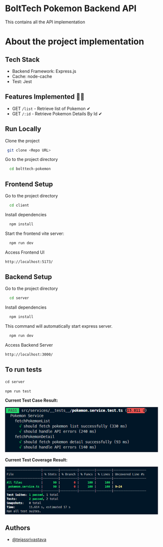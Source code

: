 # BoltTech Pokemon Backend API

This contains all the API implementation

# About the project implementation

## Tech Stack

- Backend Framework: Express.js
- Cache: node-cache
- Test: Jest


## Features Implemented 👨‍💻

- GET `/list` - Retrieve list of Pokemon ✔
- GET `/:id` - Retrieve Pokemon Details By Id ✔


## Run Locally

Clone the project

```bash
 git clone <Repo URL>
```

Go to the project directory

```bash
  cd bolttech-pokemon
```

## Frontend Setup

Go to the project directory

```bash
  cd client
```

Install dependencies

```bash
  npm install
```

Start the frontend vite server:

```bash
  npm run dev
```

Access Frontend UI

```bash
http://localhost:5173/
```

## Backend Setup

Go to the project directory

```bash
  cd server
```

Install dependencies

```bash
  npm install
```

This command will automatically start express server.

```bash
  npm run dev
```

Access Backend Server

```bash
http://localhost:3000/
```




## To run tests

`cd server`

`npm run test`


**Current Test Case Result:**

![Image 1](./TestResult.png)


**Current Test Coverage Result:**

![Image 1](./TestCoverage.png)

## Authors

- [@tejassrivastava](https://www.github.com/tejassrivastava)
